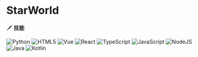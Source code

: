 # StarWorld

🗡 **技能**

![Python](https://img.shields.io/badge/-Python-3e74a2?style=flat-square&logo=Python&logoColor=fff) ![HTML5](https://img.shields.io/badge/-HTML5-83d0ad?style=flat-square&logo=HTML5&logoColor=fff) ![Vue](https://img.shields.io/badge/-Vue-83d0ad?style=flat-square&logo=VueDotJS&logoColor=fff) ![React](https://img.shields.io/badge/-React-5eceeb?style=flat-square&logo=React&logoColor=fff) ![TypeScript](https://img.shields.io/badge/-TypeScript-3178c6?style=flat-square&logo=TypeScript&logoColor=fff) ![JavaScript](https://img.shields.io/badge/-JavaScript-efda4d?style=flat-square&logo=JavaScript&logoColor=fff) ![NodeJS](https://img.shields.io/badge/-NodeJS-339933?style=flat-square&logo=NodeDotJS&logoColor=fff) ![Java](https://img.shields.io/badge/-Java-b07219?style=flat-square&logo=OpenJDK&logoColor=fff) ![Kotlin](https://img.shields.io/badge/-Kotlin-a97bff?style=flat-square&logo=Kotlin&logoColor=fff)

